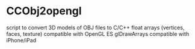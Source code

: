 # CCObj2opengl

script to convert 3D models of OBJ files to C/C++ float arrays (vertices, faces, texture) compatible with OpenGL ES glDrawArrays compatible with iPhone/iPad 

